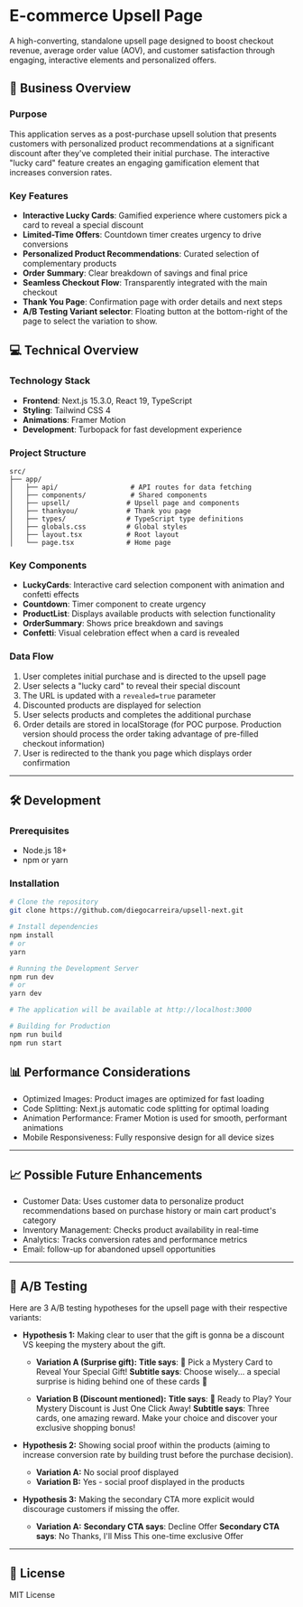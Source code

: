 # E-commerce Upsell Page

A high-converting, standalone upsell page designed to boost checkout revenue, average order value (AOV), and customer satisfaction through engaging, interactive elements and personalized offers.

## 🚀 Business Overview

### Purpose
This application serves as a post-purchase upsell solution that presents customers with personalized product recommendations at a significant discount after they've completed their initial purchase. The interactive "lucky card" feature creates an engaging gamification element that increases conversion rates.

### Key Features
- **Interactive Lucky Cards**: Gamified experience where customers pick a card to reveal a special discount
- **Limited-Time Offers**: Countdown timer creates urgency to drive conversions
- **Personalized Product Recommendations**: Curated selection of complementary products
- **Order Summary**: Clear breakdown of savings and final price
- **Seamless Checkout Flow**: Transparently integrated with the main checkout
- **Thank You Page**: Confirmation page with order details and next steps
- **A/B Testing Variant selector**: Floating button at the bottom-right of the page to select the variation to show.

## 💻 Technical Overview

### Technology Stack
- **Frontend**: Next.js 15.3.0, React 19, TypeScript
- **Styling**: Tailwind CSS 4
- **Animations**: Framer Motion
- **Development**: Turbopack for fast development experience

### Project Structure
```
src/
├── app/
│   ├── api/                  # API routes for data fetching
│   ├── components/           # Shared components
│   ├── upsell/              # Upsell page and components
│   ├── thankyou/            # Thank you page
│   ├── types/               # TypeScript type definitions
│   ├── globals.css          # Global styles
│   ├── layout.tsx           # Root layout
│   └── page.tsx             # Home page
```

### Key Components
- **LuckyCards**: Interactive card selection component with animation and confetti effects
- **Countdown**: Timer component to create urgency
- **ProductList**: Displays available products with selection functionality
- **OrderSummary**: Shows price breakdown and savings
- **Confetti**: Visual celebration effect when a card is revealed

### Data Flow
1. User completes initial purchase and is directed to the upsell page
2. User selects a "lucky card" to reveal their special discount
3. The URL is updated with a `revealed=true` parameter
4. Discounted products are displayed for selection
5. User selects products and completes the additional purchase
6. Order details are stored in localStorage (for POC purpose. Production version should process the order taking advantage of pre-filled checkout information)
7. User is redirected to the thank you page which displays order confirmation

---

## 🛠️ Development

### Prerequisites
- Node.js 18+
- npm or yarn

### Installation
```bash
# Clone the repository
git clone https://github.com/diegocarreira/upsell-next.git

# Install dependencies
npm install
# or
yarn

# Running the Development Server
npm run dev
# or
yarn dev

# The application will be available at http://localhost:3000

# Building for Production
npm run build
npm run start
```

## 📊 Performance Considerations
- Optimized Images: Product images are optimized for fast loading
- Code Splitting: Next.js automatic code splitting for optimal loading
- Animation Performance: Framer Motion is used for smooth, performant animations
- Mobile Responsiveness: Fully responsive design for all device sizes

---

## 📈 Possible Future Enhancements
- Customer Data: Uses customer data to personalize product recommendations based on purchase history or main cart product's category
- Inventory Management: Checks product availability in real-time
- Analytics: Tracks conversion rates and performance metrics
- Email: follow-up for abandoned upsell opportunities

---

## 🔬 A/B Testing
Here are 3 A/B testing hypotheses for the upsell page with their respective variants:
- **Hypothesis 1:** Making clear to user that the gift is gonna be a discount VS keeping the mystery about the gift.
    - **Variation A (Surprise gift):**
    **Title says**: 🎁 Pick a Mystery Card to Reveal Your Special Gift!
    **Subtitle says**: Choose wisely... a special surprise is hiding behind one of these cards 🤞

    - **Variation B (Discount mentioned):**
    **Title says**: 🎁 Ready to Play? Your Mystery Discount is Just One Click Away!
    **Subtitle says**: Three cards, one amazing reward. Make your choice and discover your exclusive shopping bonus!

- **Hypothesis 2:** Showing social proof within the products (aiming to increase conversion rate by building trust before the purchase decision).
    - **Variation A:** No social proof displayed
    - **Variation B:** Yes - social proof displayed in the products

- **Hypothesis 3:** Making the secondary CTA more explicit would discourage customers if missing the offer.
    - **Variation A:** 
    **Secondary CTA says**: Decline Offer
    **Secondary CTA says**: No Thanks, I'll Miss This one-time exclusive Offer

---

## 📝 License
MIT License